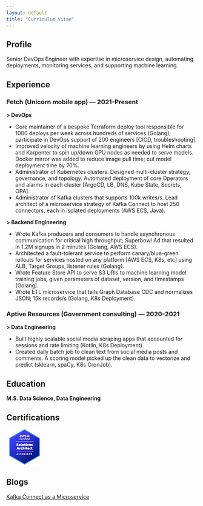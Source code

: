 ```yaml
---
layout: default
title: "Curriculum Vitae"
---
```


## Profile 
Senior DevOps Engineer with expertise in microservice design, automating deployments, monitoring services, and supporting machine learning.

## Experience

### Fetch (Unicorn mobile app) — 2021-Present
**> DevOps**
- Core maintainer of a bespoke Terraform deploy tool responsible for 1000 deploys per week across hundreds of services (Golang); participate in DevOps support of 200 engineers [CICD, troubleshooting].
- Improved velocity of machine learning engineers by using Helm charts and Karpenter to spin up/down GPU nodes as needed to serve models. Docker mirror was added to reduce image pull time; cut model deployment time by 70%.
- Administrator of Kubernetes clusters. Designed multi-cluster strategy, governance, and topology. Automated deployment of core Operators and alarms in each cluster [ArgoCD, LB, DNS, Kube State, Secrets, OPA].
- Administrator of Kafka clusters that supports 100k writes/s. Lead architect of a microservice strategy of Kafka Connect to host 250 connectors, each in isolated deployments (AWS ECS, Java).

**> Backend Engineering**
- Wrote Kafka producers and consumers to handle asynchronous communication for critical high throughput; Superbowl Ad that resulted in 1.2M signups in 2 minutes (Golang, AWS ECS).
- Architected a fault-tolerant service to perform canary/blue-green rollouts for services hosted on any platform [AWS ECS, K8s, etc] using ALB, Target Groups, listener rules (Golang).
- Wrote Feature Store API to serve S3 URIs to machine learning model training jobs; given parameters of dataset, version, and timestamps (Golang).
- Wrote ETL microservice that tails Graph Database CDC and normalizes JSON; 15k records/s (Golang, K8s Deployment).

### Aptive Resources (Government consulting) — 2020-2021
**> Data Engineering**
- Built highly scalable social media scraping apps that accounted for sessions and rate limiting (Kotlin, K8s Deployment).
- Created daily batch job to clean text from social media posts and comments. A scoring model picked up the clean data to vectorize and predict (sklearn, spaCy, K8s CronJob).

## Education
**M.S. Data Science, Data Engineering**

## Certifications
[![AWS Certified Solutions Architect](/assets/images/aws-certified-solutions-architect-associate.png)](https://www.credly.com/badges/69f12e4e-6df0-4eff-8ec0-97c7d022d8d6/public_url)

## Blogs
[Kafka Connect as a Microservice](https://techblog.fetch.com/kafka-connect-as-a-microservice-72b0148bbcee)

